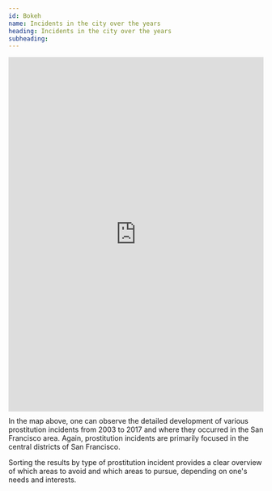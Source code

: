 ```yaml
---
id: Bokeh
name: Incidents in the city over the years
heading: Incidents in the city over the years
subheading: 
---
```


<iframe class="pull-right" src="https://clbokea.github.io/prostitution_test.html" style="width:100%; height:700px; border:none; margin: 0px 10px 10px 0px"></iframe>
In the map above, one can observe the detailed development of various prostitution incidents from 2003 to 2017 and where they occurred in the San Francisco area. Again, prostitution incidents are primarily focused in the central districts of San Francisco. 

Sorting the results by type of prostitution incident provides a clear overview of which areas to avoid and which areas to pursue, depending on one's needs and interests.

